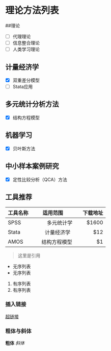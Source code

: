 # 理论方法列表
##理论
- [ ] 代理理论
- [ ] 信息整合理论
- [ ] 人类学习理论

## 计量经济学
- [x] 双重差分模型
- [ ] Stata应用  

## 多元统计分析方法
- [x] 结构方程模型

## 机器学习
- [x] 贝叶斯方法

## 中小样本案例研究
- [x] 定性比较分析（QCA）方法

## 工具推荐
| 工具名称        | 适用范围           | 下载地址  |
| ------------- |:-------------:| -----:|
| SPSS     | 多元统计学 | $1600 |
| Stata      | 计量经济学     |   $12 |
| AMOS | 结构方程模型      |    $1 |

 > 这里是引用
* 无序列表
* 无序列表
1. 有序列表
2. 有序列表
### 插入链接
[超链接](http://fanyi.baidu.com/)
### 粗体与斜体
**粗体**
*斜体*
